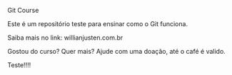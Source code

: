 Git Course

Este é um repositório teste para ensinar como o Git funciona.

Saiba mais no link: willianjusten.com.br

Gostou do curso? Quer mais? Ajude com uma doação, até o café é valido.

Teste!!!!
